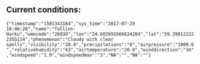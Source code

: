 ## Current conditions: 
 ``` {"timestamp":"1501343164","sys_time":"2017-07-29 18:46:20","name":"Tallinn-Harku","wmocode":"26038","lon":"24.602891666624284","lat":"59.398122222355134","phenomenon":"Cloudy with clear spells","visibility":"20.0","precipitations":"0","airpressure":"1009.6","relativehumidity":"63","airtemperature":"20.9","winddirection":"34","windspeed":"1.9","windspeedmax":"3","NA":"","NA":""} ```
